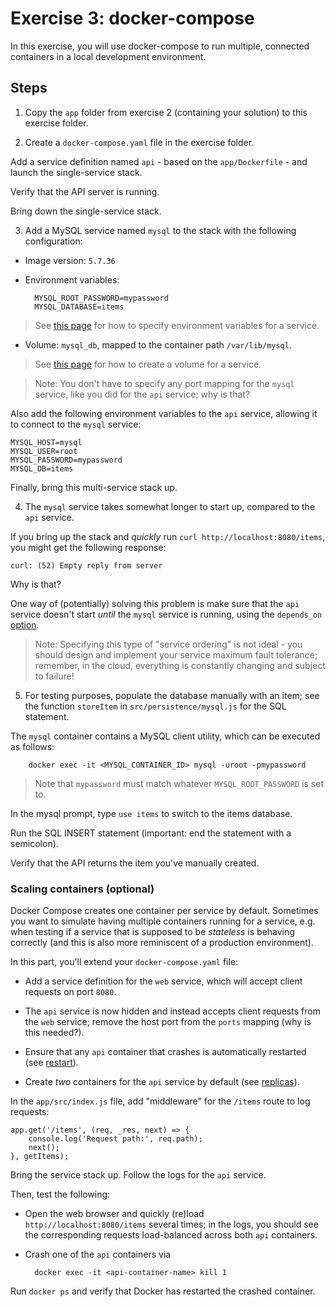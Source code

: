 # Exercise 3: docker-compose
In this exercise, you will use docker-compose to run multiple, connected containers in a local development environment.

## Steps

1. Copy the `app` folder from exercise 2 (containing your solution) to this exercise folder.

2. Create a `docker-compose.yaml` file in the exercise folder.

Add a service definition named `api` - based on the `app/Dockerfile` - and launch the single-service stack.

Verify that the API server is running.

Bring down the single-service stack.

3. Add a MySQL service named `mysql` to the stack with the following configuration:

- Image version: `5.7.36`

- Environment variables:

        MYSQL_ROOT_PASSWORD=mypassword
        MYSQL_DATABASE=items

> See [this page](https://docs.docker.com/compose/compose-file/compose-file-v3/#environment) for how to specify environment variables for a service.

- Volume: `mysql_db`, mapped to the container path `/var/lib/mysql`.

> See [this page](https://docs.docker.com/compose/compose-file/compose-file-v3/#volume-configuration-reference) for how to create a volume for a service.

> Note: You don't have to specify any port mapping for the `mysql` service, like you did for the `api` service; why is that?

Also add the following environment variables to the `api` service, allowing it to connect to the `mysql` service:

    MYSQL_HOST=mysql
    MYSQL_USER=root
    MYSQL_PASSWORD=mypassword
    MYSQL_DB=items

Finally, bring this multi-service stack up.

4. The `mysql` service takes somewhat longer to start up, compared to the `api` service.

If you bring up the stack and _quickly_ run `curl http://localhost:8080/items`, you might get the following response:

    curl: (52) Empty reply from server

Why is that?

One way of (potentially) solving this problem is make sure that the `api` service doesn't start _until_ the `mysql` service is running, using the `depends_on` [option](https://docs.docker.com/compose/compose-file/compose-file-v3/#depends_on).

> Note: Specifying this type of "service ordering" is not ideal - you should design and implement your service maximum fault tolerance; remember, in the cloud, everything is constantly changing and subject to failure!

5. For testing purposes, populate the database manually with an item; see the function `storeItem` in `src/persistence/mysql.js` for the SQL statement. 

The `mysql` container contains a MySQL client utility, which can be executed as follows:

        docker exec -it <MYSQL_CONTAINER_ID> mysql -uroot -pmypassword

> Note that `mypassword` must match whatever `MYSQL_ROOT_PASSWORD` is set to.

In the mysql prompt, type `use items` to switch to the items database.

Run the SQL INSERT statement (important: end the statement with a semicolon).

Verify that the API returns the item you've manually created.

### Scaling containers (optional)
Docker Compose creates one container per service by default. Sometimes you want to simulate having multiple containers running for a service, e.g. when testing if a service that is supposed to be _stateless_ is behaving correctly (and this is also more reminiscent of a production environment). 

In this part, you'll extend your `docker-compose.yaml` file:

- Add a service definition for the `web` service, which will accept client requests on port `8080`. 

- The `api` service is now hidden and instead accepts client requests from the `web` service; remove the host port from the `ports` mapping (why is this needed?).

- Ensure that any `api` container that crashes is automatically restarted (see [restart](https://docs.docker.com/compose/compose-file/compose-file-v3/#restart)).

- Create _two_ containers for the `api` service by default (see [replicas](https://docs.docker.com/compose/compose-file/compose-file-v3/#replicas)).

In the `app/src/index.js` file, add "middleware" for the `/items` route to log requests:

```
app.get('/items', (req, _res, next) => {
    console.log('Request path:', req.path);
    next();
}, getItems);
```

Bring the service stack up. Follow the logs for the `api` service. 

Then, test the following:

- Open the web browser and quickly (re)load `http://localhost:8080/items` several times; in the logs, you should see the corresponding requests load-balanced across both `api` containers.

- Crash one of the `api` containers via

        docker exec -it <api-container-name> kill 1

Run `docker ps` and verify that Docker has restarted the crashed container.